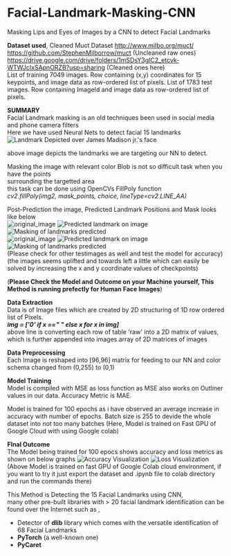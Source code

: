 # Facial-Landmark-Masking-CNN
Masking Lips and Eyes of Images by a CNN to detect Facial Landmarks

**Dataset used**,
Cleaned Muct Dataset
http://www.milbo.org/muct/  
https://github.com/StephenMilborrow/muct (Uncleaned raw ones)  
https://drive.google.com/drive/folders/1mSDsY3gIC2_etcvk-WTWJcIxSApnORZB?usp=sharing (Cleaned ones here)  
List of training 7049 images. Row containing (x,y) coordinates for 15 keypoints, and image data as row-ordered list of pixels.
List of 1783 test images. Row containing ImageId and image data as row-ordered list of pixels.

**SUMMARY**  
Facial Landmark masking is an old techniques been used in social media and phone camera filters  
Here we have used Neural Nets to detect facial 15 landmarks  
![Landmark Depicted over James Madison jr.'s face](https://github.com/AnmolK99/Facial-Landmark-Masking-CNN-/blob/main/images/15_landmark_pts.png?raw=true)  

above image depicts the landmarks we are targeting our NN to detect.

Masking the image with relevant color Blob is not so difficult task when you have the points  
surrounding the targetted area  
this task can be done using OpenCVs FillPoly function  
_cv2.fillPoly(img2, mask_points, choice, lineType=cv2.LINE_AA)_  

Post-Prediction the image, Predicted Landmark Positions and Mask looks like below  
![original_image](https://github.com/AnmolK99/Facial-Landmark-Masking-CNN-/blob/main/images/index4.png)
![Predicted landmark on image](https://github.com/AnmolK99/Facial-Landmark-Masking-CNN-/blob/main/images/index5.png)
![Masking of landmarks predicted](https://github.com/AnmolK99/Facial-Landmark-Masking-CNN-/blob/main/images/index6.png)  
![original_image](https://github.com/AnmolK99/Facial-Landmark-Masking-CNN-/blob/main/images/index7.png)
![Predicted landmark on image](https://github.com/AnmolK99/Facial-Landmark-Masking-CNN-/blob/main/images/index8.png)
![Masking of landmarks predicted](https://github.com/AnmolK99/Facial-Landmark-Masking-CNN-/blob/main/images/index9.png)  
(Please check for other testimages as well and test the model for accuracy)
(the images seems uplifted and towards left a little which can easily be solved by increasing the x and y coordinate values of checkpoints) 

(**Please Check the Model and Outcome on your Machine yourself, This Method is running prefectly for Human Face Images**)


**Data Extraction**   
Data is of Image files which are created by 2D structuring of 1D row ordered list of Pixels.  
**_img = ['0' if x ==" " else x for x in img]_**  
above line is converting each row of table 'raw' into a 2D matrix of values,
which is further appended into images array of 2D matrices of images

**Data Preprocessing**  
Each Image is reshaped into [96,96] matrix for feeding to our NN and color schema changed from (0,255) to (0,1)

**Model Training**  
Model is compiled with MSE as loss function as MSE also works on Outliner values in our data.
Accuracy Metric is MAE.


Model is trained for 100 epochs as i have observed an average increase in accuracy with number of epochs.
Batch size is 255 to devide the whole dataset into not too many batches
(Here, Model is trained on Fast GPU of Google Cloud with using Google colab)

**FInal Outcome**  
The Model being trained for 100 epocs shows accuracy and loss metrics as shown on below graphs
![Accuracy Visualization](https://github.com/AnmolK99/Facial-Landmark-Masking-CNN-/blob/main/images/accuracy_metrics.png)
![Loss Visualization](https://github.com/AnmolK99/Facial-Landmark-Masking-CNN-/blob/main/images/loss_metrics.png)  
(Above Model is trained on fast GPU of Google Colab cloud environment, if you want to try it just export the dataset and .ipynb file to colab directory and run the commands there)

This Method is Detecting the 15 Facial Landmarks using CNN,  
many other pre-built libraries with > 20 facial landmark identification can be found over the Internet such as ,
- Detector of **dlib** library  which comes with the versatile identification of 68 Facial Landmarks
- **PyTorch** (a well-known one)
- **PyCaret**
